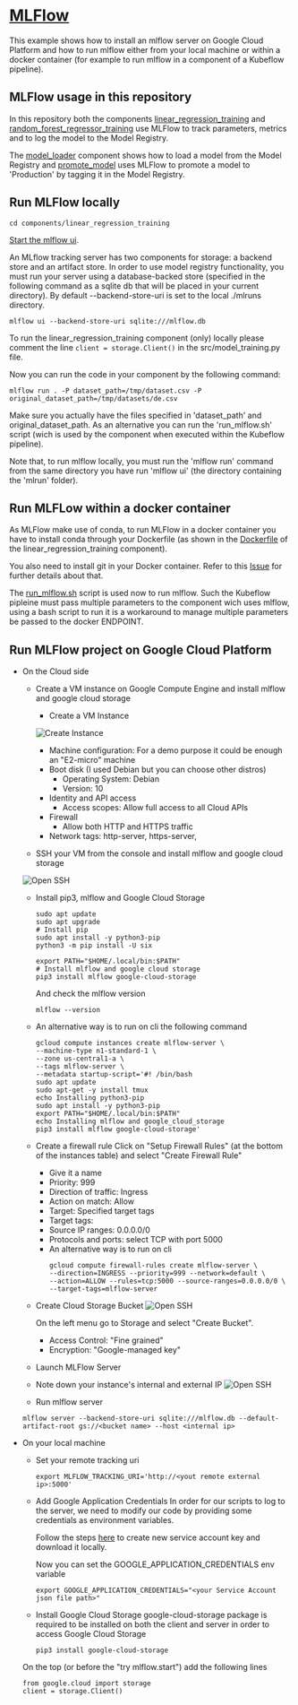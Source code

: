 # [MLFlow](https://mlflow.org)

This example shows how to install an mlflow server on Google Cloud Platform and how to
run mlflow either from your local machine or within a docker container (for example to
run mlflow in a component of a Kubeflow pipeline).

## MLFlow usage in this repository 
In this repository both the components [linear_regression_training](/components/linear_regression_training) and
[random_forest_regressor_training](/components/random_forest_regressor_training) use MLFlow to track parameters, metrics
and to log the model to the Model Registry.

The [model_loader](/components/model_loader) component shows how to load a model from the Model Registry and
[promote_model](/components/promote_model) uses MLFlow to promote a model to 'Production' by tagging it
in the Model Registry. 

## Run MLFlow locally
```
cd components/linear_regression_training
```

[Start the mlflow ui](https://mlflow.org/docs/latest/tutorials-and-examples/tutorial.html#comparing-the-models).

An MLflow tracking server has two components for storage: a backend store and an artifact store.
In order to use model registry functionality, you must run your server using a database-backed store (specified in
the following command as a sqlite db that will be placed in your current directory).
By default --backend-store-uri is set to the local ./mlruns directory. 

```
mlflow ui --backend-store-uri sqlite:///mlflow.db
```

To run the linear_regression_training component (only) locally please comment the line
```client = storage.Client()``` in the src/model_training.py file.

Now you can run the code in your component by the following command:
```
mlflow run . -P dataset_path=/tmp/dataset.csv -P original_dataset_path=/tmp/datasets/de.csv
```

Make sure you actually have the files specified in 'dataset_path' and original_dataset_path.
As an alternative you can run the 'run_mlflow.sh' script (wich is used by the component when executed within the
Kubeflow pipeline).

Note that, to run mlflow locally, you must run the 'mlflow run' command from the same directory you have run 'mlflow ui'
(the directory containing the 'mlrun' folder).

## Run MLFLow within a docker container
As MLFlow make use of conda, to run MLFlow in a docker container you have to install conda through your Dockerfile
(as shown in the [Dockerfile](/components/linear_regression_training/Dockerfile) of the linear_regression_training
component).

You also need to install git in your Docker container. Refer to this
[Issue](https://github.com/esalvucci/mlops-architecture-example/issues/1) for further details about that.

The [run_mlflow.sh](/components/linear_regression_training/run_mlflow.sh) script is used now to run mlflow.
Such the Kubeflow pipleine must pass multiple parameters to the component wich uses mlflow, using a bash script to run
it is a workaround to manage multiple parameters be passed to the docker ENDPOINT.

## Run MLFlow project on Google Cloud Platform 
* On the Cloud side
    * Create a VM instance on Google Compute Engine and install mlflow and google cloud storage
        - Create a VM Instance
        
        ![Create Instance](/doc/images/ce_vm_create_instance.png)
        
        * Machine configuration:
            For a demo purpose it could be enough an "E2-micro" machine
        * Boot disk (I used Debian but you can choose other distros)
            * Operating System: Debian
            * Version: 10
        * Identity and API access
            * Access scopes: Allow full access to all Cloud APIs
        * Firewall
            * Allow both HTTP and HTTPS traffic
        * Network tags: http-server, https-server, <your instance name>
    
    * SSH your VM from the console and install mlflow and google cloud storage
    
    ![Open SSH](/doc/images/ce_vm_instance_ssh.png)
    
    - Install pip3, mlflow and Google Cloud Storage
        ```
        sudo apt update
        sudo apt upgrade
        # Install pip
        sudo apt install -y python3-pip
        python3 -m pip install -U six
        
        export PATH="$HOME/.local/bin:$PATH"
        # Install mlflow and google cloud storage
        pip3 install mlflow google-cloud-storage
        ```
        And check the mlflow version
        ```
        mlflow --version
        ```
    - An alternative way is to run on cli the following command
        ```
        gcloud compute instances create mlflow-server \
        --machine-type n1-standard-1 \
        --zone us-central1-a \
        --tags mlflow-server \
        --metadata startup-script='#! /bin/bash
        sudo apt update
        sudo apt-get -y install tmux
        echo Installing python3-pip
        sudo apt install -y python3-pip
        export PATH="$HOME/.local/bin:$PATH"
        echo Installing mlflow and google_cloud_storage
        pip3 install mlflow google-cloud-storage'
        ```

    * Create a firewall rule
        Click on "Setup Firewall Rules" (at the bottom of the instances table) and select "Create Firewall Rule"
        * Give it a name
        * Priority: 999
        * Direction of traffic: Ingress
        * Action on match: Allow
        * Target: Specified target tags
        * Target tags: <your instance name>
        * Source IP ranges: 0.0.0.0/0
        * Protocols and ports: select TCP with port 5000
   
        - An alternative way is to run on cli
            ```
            gcloud compute firewall-rules create mlflow-server \
            --direction=INGRESS --priority=999 --network=default \
            --action=ALLOW --rules=tcp:5000 --source-ranges=0.0.0.0/0 \
            --target-tags=mlflow-server
            ```

    * Create Cloud Storage Bucket
        ![Open SSH](/doc/images/storage_menu.png)
    
        On the left menu go to Storage and select "Create Bucket".
        
        * Access Control: "Fine grained"
        * Encryption: "Google-managed key" 

    * Launch MLFlow Server

    * Note down your instance's internal and external IP
    ![Open SSH](/doc/images/instance_ips.png)

    * Run mlflow server
    ```
    mlflow server --backend-store-uri sqlite:///mlflow.db --default-artifact-root gs://<bucket name> --host <internal ip>
    ```

* On your local machine

    * Set your remote tracking uri
        ```
        export MLFLOW_TRACKING_URI='http://<yout remote external ip>:5000'
        ```

    * Add Google Application Credentials
        In order for our scripts to log to the server, we need to modify our code by providing some credentials as
        environment variables.
        
        Follow the steps [here](https://cloud.google.com/iam/docs/creating-managing-service-account-keys#creating_service_account_keys)
        to create new service account key and download it locally.
        
        Now you can set the GOOGLE_APPLICATION_CREDENTIALS env variable 
        
        ```
        export GOOGLE_APPLICATION_CREDENTIALS="<your Service Account json file path>"
        ```

    * Install Google Cloud Storage
        google-cloud-storage package is required to be installed on both the client and server in order to access Google Cloud Storage
        ```
        pip3 install google-cloud-storage
        ```

    On the top (or before the "try mlflow.start") add the following lines
    ```
    from google.cloud import storage
    client = storage.Client()
    ```
